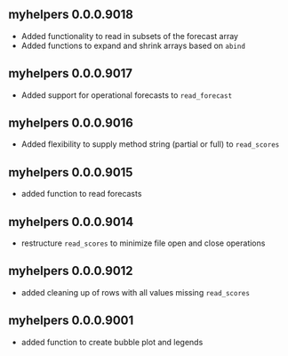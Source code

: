 ## myhelpers 0.0.0.9018

* Added functionality to read in subsets of the forecast array
* Added functions to expand and shrink arrays based on `abind`

## myhelpers 0.0.0.9017

* Added support for operational forecasts to `read_forecast`

## myhelpers 0.0.0.9016

* Added flexibility to supply method string (partial or full) to `read_scores`

## myhelpers 0.0.0.9015

* added function to read forecasts

## myhelpers 0.0.0.9014

* restructure `read_scores` to minimize file open and close operations

## myhelpers 0.0.0.9012

* added cleaning up of rows with all values missing `read_scores`

## myhelpers 0.0.0.9001

* added function to create bubble plot and legends
